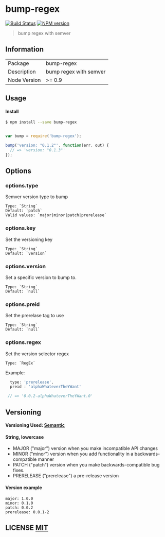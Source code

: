 # bump-regex
[![Build Status](https://travis-ci.org/stevelacy/bump-regex.png?branch=master)](https://travis-ci.org/stevelacy/bump-regex)
[![NPM version](https://badge.fury.io/js/bump-regex.png)](http://badge.fury.io/js/bump-regex)

> bump regex with semver

## Information

<table>
<tr>
<td>Package</td><td>bump-regex</td>
</tr>
<tr>
<td>Description</td>
<td>bump regex with semver</td>
</tr>
<tr>
<td>Node Version</td>
<td>>= 0.9</td>
</tr>
</table>

## Usage

#### Install

```sh
$ npm install --save bump-regex
```

```js

var bump = require('bump-regex');

bump('version: "0.1.2"', function(err, out) {
  // => 'version: "0.1.3"'
});
```

## Options

### options.type
Semver version type to bump

    Type: `String`
    Default: `patch`
    Valid values: `major|minor|patch|prerelease`

### options.key
Set the versioning key

    Type: `String`
    Default: `version`

### options.version
Set a specific version to bump to.

    Type: `String`
    Default: `null`

### options.preid
Set the prerelase tag to use

    Type: `String`
    Default: `null`

### options.regex
Set the version selector regex

    Type: `RegEx`

Example:

```js
  type: 'prerelease',
  preid : 'alphaWhateverTheYWant'

 // => '0.0.2-alphaWhateverTheYWant.0'
```

## Versioning
#### Versioning Used: [Semantic](http://semver.org/)
#### String, lowercase

  - MAJOR ("major") version when you make incompatible API changes
  - MINOR ("minor") version when you add functionality in a backwards-compatible manner
  - PATCH ("patch") version when you make backwards-compatible bug fixes.
  - PRERELEASE ("prerelease") a pre-release version

#### Version example

    major: 1.0.0
    minor: 0.1.0
    patch: 0.0.2
    prerelease: 0.0.1-2


## LICENSE [MIT](LICENSE)
